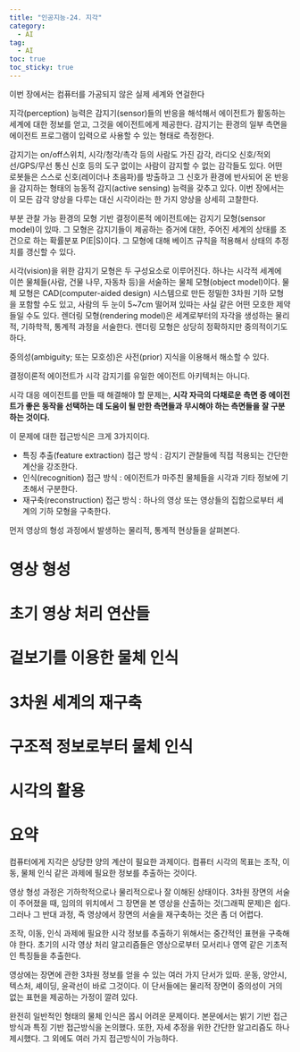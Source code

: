 ```yaml
---
title: "인공지능-24. 지각"
category:
  - AI
tag:
  - AI
toc: true
toc_sticky: true
---
```


이번 장에서는 컴퓨터를 가공되지 않은 실제 세계와 연걸한다

지각(perception) 능력은 감지기(sensor)들의 반응을 해석해서 에이전트가 활동하는 세계에 대한 정보를 얻고, 그것을 에이전트에게 제공한다. 감지기는 환경의 일부 측면을 에이전트 프로그램이 입력으로 사용할 수 있는 형태로 측정한다.

감지기는 on/off스위치, 시각/청각/촉각 등의 사람도 가진 감각, 라디오 신호/적외선/GPS/무선 통신 신호 등의 도구 없이는 사람이 감지할 수 없는 감각들도 있다. 어떤 로봇들은 스스로 신호(레이더나 초음파)를 방출하고 그 신호가 환경에 반사되어 온 반응을 감지하는 형태의 능동적 감지(active sensing) 능력을 갖추고 있다. 이번 장에서는 이 모든 감각 양상을 다루는 대신 시각이라는 한 가지 양상을 상세히 고찰한다. 

부분 관찰 가능 환경의 모형 기반 결정이론적 에이전트에는 감지기 모형(sensor model)이 있따. 그 모형은 감지기들이 제공하는 증거에 대한, 주어진 세계의 상태를 조건으로 하는 확률분포 P(E|S)이다. 그 모형에 대해 베이즈 규칙을 적용해서 상태의 추정치를 갱신할 수 있다.

시각(vision)을 위한 감지기 모형은 두 구성요소로 이루어진다. 하나는 시각적 세계에 이쓴 물체들(사람, 건물 나무, 자동차 등)을 서술하는 물체 모형(object model)이다. 물체 모형은 CAD(computer-aided design) 시스템으로 만든 정밀한 3차원 기하 모형을 포함할 수도 있고, 사람의 두 눈이 5~7cm 떨어져 있따는 사실 같은 어떤 모호한 제약들일 수도 있다. 렌더링 모형(rendering model)은 세계로부터의 자각을 생성하는 물리적, 기하학적, 통계적 과정을 서술한다. 렌더링 모형은 상당히 정확하지만 중의적이기도 하다.

중의성(ambiguity; 또는 모호성)은 사전(prior) 지식을 이용해서 해소할 수 있다. 

결정이론적 에이전트가 시각 감지기를 유일한 에이전트 아키텍처는 아니다. 

시각 대응 에이전트를 만들 때 해결해야 할 문제는, **시각 자극의 다채로운 측면 중 에이전트가 좋은 동작을 선택하는 데 도움이 될 만한 측면들과 무시해야 하는 측면들을 잘 구분하는 것이다.**

이 문제에 대한 접근방식은 크게 3가지이다.

- 특징 추출(feature extraction) 접근 방식 :  감지기 관찰들에 직접 적용되는 간단한 계산을 강조한다.
- 인식(recognition) 접근 방식 : 에이전트가 마주친 물체들을 시각과 기타 정보에 기초해서 구분한다. 
- 재구축(reconstruction) 접근 방식 : 하나의 영상 또는 영상들의 집합으로부터 세계의 기하 모형을 구축한다.

먼저 영상의 형성 과정에서 발생하는 물리적, 통계적 현상들을 살펴본다.


# 영상 형성



# 초기 영상 처리 연산들



# 겉보기를 이용한 물체 인식



# 3차원 세계의 재구축



# 구조적 정보로부터 물체 인식



# 시각의 활용





# 요약

컴퓨터에게 지각은 상당한 양의 계산이 필요한 과제이다. 컴퓨터 시각의 목표는 조작, 이동, 물체 인식 같은 과제에 필요한 정보를 추출하는 것이다.

영상 형성 과정은 기하학적으로나 물리적으로나 잘 이해된 상태이다. 3차원 장면의 서술이 주어졌을 때, 임의의 위치에서 그 장면을 본 영상을 산출하는 것(그래픽 문제)은 쉽다. 그러나 그 반대 과정, 즉 영상에서 장면의 서술을 재구축하는 것은 좀 더 어렵다.

조작, 이동, 인식 과제에 필요한 시각 정보를 추출하기 위해서는 중간적인 표현을 구축해야 한다. 초기의 시각 영상 처리 알고리즘들은 영상으로부터 모서리나 영역 같은 기초적인 특징들을 추출한다.

영상에는 장면에 관한 3차원 정보를 얻을 수 있는 여러 가지 단서가 있따. 운동, 양안시, 텍스처, 셰이딩, 윤곽선이 바로 그것이다. 이 단서들에는 물리적 장면이 중의성이 거의 없는 표현을 제공하는 가정이 깔려 있다.

완전히 일반적인 형태의 물체 인식은 몹시 어려운 문제이다. 본문에서는 밝기 기반 접근방식과 특징 기반 접근방식을 논의했다. 또한, 자세 추정을 위한 간단한 알고리즘도 하나 제시했다. 그 외에도 여러 가지 접근방식이 가능하다.






